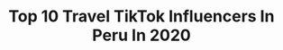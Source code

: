 ---
title: Top 10 Travel TikTok Influencers In Peru In 2020
description: >-
  Find top travel TikTok influencers in Peru in 2020. Most popular hashtags: #travel #foryoupage #cruelrealidad #coronavirus.
platform: TikTok
profiles:
  - username: "hablavasconalex"
    fullname: >-
      hablavasconalex
    location: "Peru"
    followers: 5954
    engagement: 636
    commentsToLikes: 0.042656
    id: ckacldow2f50u0i78pdm4owzq
    verified: false
    hashtags: "#trujillo, #sudamerica, #travel, #recetafacil"
  - username: "taniaarceespilco"
    fullname: >-
      Tania Arce Espilco
    location: "Peru"
    followers: 16358
    engagement: 1075
    commentsToLikes: 0.018456
    id: ck97x3p0utr2h0j787eq7smvs
    verified: false
    hashtags: "#islamujeres, #enfermera, #murci, #cartulina"
  - username: "beltrips"
    fullname: >-
      Beltrips
    location: "Peru"
    followers: 95714
    engagement: 541
    commentsToLikes: 0.036010
    id: cka6f12a2duvx0i78lqejgh3b
    verified: false
    hashtags: "#macklemore, #diadelasmadres, #backpacker, #deutsch"
  - username: "wanna_be_viajera"
    fullname: >-
      Kirsten Pohl
    location: "Peru"
    followers: 2229
    engagement: 650
    commentsToLikes: 0.050795
    id: ckace1gpekrqn0i78rcsf1mup
    verified: false
    hashtags: "#viraltiktok, #foryoupage, #cooper, #dogsoftiktok"
  - username: "loloknate"
    fullname: >-
      loloknate
    location: "Peru"
    followers: 19297
    engagement: 588
    commentsToLikes: 0.017615
    id: ck8j6d3ju97o50j78zpwv2dnp
    verified: false
    hashtags: "#duet, #kpop, #gangnam, #osaka"
  - username: "yenkostore"
    fullname: >-
      ElManyas
    location: "Peru"
    followers: 2309
    engagement: 868
    commentsToLikes: 0.134667
    id: cka0u3dsssjpz0i78eayigbwx
    verified: false
    hashtags: "#cualescoges, #antesydespues, #yameacorde, #yoenlafiesta"
  - username: "nicole.dileo1"
    fullname: >-
      Nicole Dileo
    location: "Peru"
    followers: 40328
    engagement: 1650
    commentsToLikes: 0.019619
    id: cka0ifj10dep60i78bllrncuh
    verified: false
    hashtags: "#cruelrealidad, #lookalike, #dance, #greenscreen"
  - username: "mariaclaudia.durand"
    fullname: >-
      mariaclaudiadurand
    location: "Peru"
    followers: 3996
    engagement: 636
    commentsToLikes: 0.029487
    id: cka620sk5xu720i78rsx2qier
    verified: false
    hashtags: "#trend, #denimoutfit, #posetip, #serononoser"
  - username: "brigite021_"
    fullname: >-
      ~bri~
    location: "Peru"
    followers: 2575
    engagement: 1270
    commentsToLikes: 0.024287
    id: ck9dqv0dw1hko0j78zt2gwsa7
    verified: false
    hashtags: "#dancechallenge, #lypsing, #tiktok, #dancecover"
  - username: "victorlluncor"
    fullname: >-
      victorlluncor
    location: "Peru"
    followers: 10165
    engagement: 318
    commentsToLikes: 0.014303
    id: ck9dupwuhhgo00j789qcx815g
    verified: false
    hashtags: "#miraflores, #loveforyou, #queperra, #cambodia"
---